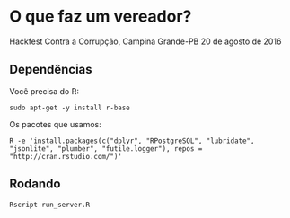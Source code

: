 # O que faz um vereador?

Hackfest Contra a Corrupção, Campina Grande-PB
20 de agosto de 2016

## Dependências

Você precisa do R: 

```
sudo apt-get -y install r-base
```

Os pacotes que usamos: 

```
R -e 'install.packages(c("dplyr", "RPostgreSQL", "lubridate", "jsonlite", "plumber", "futile.logger"), repos = "http://cran.rstudio.com/")'
```

## Rodando

```
Rscript run_server.R 
```

